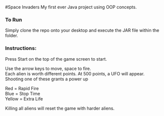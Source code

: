 #Space Invaders
My first ever Java project using OOP concepts.

### To Run
Simply clone the repo onto your desktop and execute the JAR file within the folder.

### Instructions:
Press Start on the top of the game screen to start.

Use the arrow keys to move, space to fire.   
Each alien is worth different points. At 500 points, a UFO will appear. Shooting one of these grants a power up

Red = Rapid Fire  
Blue = Stop Time  
Yellow = Extra Life   

Killing all aliens will reset the game with harder aliens.

